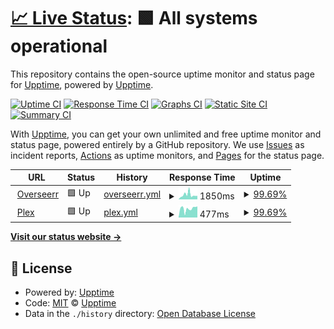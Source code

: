 # [📈 Live Status](https://status.rafserver.com): <!--live status--> **🟩 All systems operational**

This repository contains the open-source uptime monitor and status page for [Upptime](https://upptime.js.org), powered by [Upptime](https://github.com/upptime/upptime).

[![Uptime CI](https://github.com/Reathe/ratflix-uptime/workflows/Uptime%20CI/badge.svg)](https://github.com/Reathe/ratflix-uptime/actions?query=workflow%3A%22Uptime+CI%22)
[![Response Time CI](https://github.com/Reathe/ratflix-uptime/workflows/Response%20Time%20CI/badge.svg)](https://github.com/Reathe/ratflix-uptime/actions?query=workflow%3A%22Response+Time+CI%22)
[![Graphs CI](https://github.com/Reathe/ratflix-uptime/workflows/Graphs%20CI/badge.svg)](https://github.com/Reathe/ratflix-uptime/actions?query=workflow%3A%22Graphs+CI%22)
[![Static Site CI](https://github.com/Reathe/ratflix-uptime/workflows/Static%20Site%20CI/badge.svg)](https://github.com/Reathe/ratflix-uptime/actions?query=workflow%3A%22Static+Site+CI%22)
[![Summary CI](https://github.com/Reathe/ratflix-uptime/workflows/Summary%20CI/badge.svg)](https://github.com/Reathe/ratflix-uptime/actions?query=workflow%3A%22Summary+CI%22)

With [Upptime](https://upptime.js.org), you can get your own unlimited and free uptime monitor and status page, powered entirely by a GitHub repository. We use [Issues](https://github.com/upptime/upptime/issues) as incident reports, [Actions](https://github.com/Reathe/ratflix-uptime/actions) as uptime monitors, and [Pages](https://status.rafserver.com) for the status page.

<!--start: status pages-->
<!-- This summary is generated by Upptime (https://github.com/upptime/upptime) -->
<!-- Do not edit this manually, your changes will be overwritten -->
<!-- prettier-ignore -->
| URL | Status | History | Response Time | Uptime |
| --- | ------ | ------- | ------------- | ------ |
| <img alt="" src="https://icons.duckduckgo.com/ip3/overseer.rafserver.com.ico" height="13"> [Overseerr](https://overseer.rafserver.com) | 🟩 Up | [overseerr.yml](https://github.com/Reathe/ratflix-uptime/commits/HEAD/history/overseerr.yml) | <details><summary><img alt="Response time graph" src="./graphs/overseerr/response-time-week.png" height="20"> 1850ms</summary><br><a href="https://status.rafserver.com/history/overseerr"><img alt="Response time 1214" src="https://img.shields.io/endpoint?url=https%3A%2F%2Fraw.githubusercontent.com%2FReathe%2Fratflix-uptime%2FHEAD%2Fapi%2Foverseerr%2Fresponse-time.json"></a><br><a href="https://status.rafserver.com/history/overseerr"><img alt="24-hour response time 1779" src="https://img.shields.io/endpoint?url=https%3A%2F%2Fraw.githubusercontent.com%2FReathe%2Fratflix-uptime%2FHEAD%2Fapi%2Foverseerr%2Fresponse-time-day.json"></a><br><a href="https://status.rafserver.com/history/overseerr"><img alt="7-day response time 1850" src="https://img.shields.io/endpoint?url=https%3A%2F%2Fraw.githubusercontent.com%2FReathe%2Fratflix-uptime%2FHEAD%2Fapi%2Foverseerr%2Fresponse-time-week.json"></a><br><a href="https://status.rafserver.com/history/overseerr"><img alt="30-day response time 1250" src="https://img.shields.io/endpoint?url=https%3A%2F%2Fraw.githubusercontent.com%2FReathe%2Fratflix-uptime%2FHEAD%2Fapi%2Foverseerr%2Fresponse-time-month.json"></a><br><a href="https://status.rafserver.com/history/overseerr"><img alt="1-year response time 1214" src="https://img.shields.io/endpoint?url=https%3A%2F%2Fraw.githubusercontent.com%2FReathe%2Fratflix-uptime%2FHEAD%2Fapi%2Foverseerr%2Fresponse-time-year.json"></a></details> | <details><summary><a href="https://status.rafserver.com/history/overseerr">99.69%</a></summary><a href="https://status.rafserver.com/history/overseerr"><img alt="All-time uptime 99.84%" src="https://img.shields.io/endpoint?url=https%3A%2F%2Fraw.githubusercontent.com%2FReathe%2Fratflix-uptime%2FHEAD%2Fapi%2Foverseerr%2Fuptime.json"></a><br><a href="https://status.rafserver.com/history/overseerr"><img alt="24-hour uptime 100.00%" src="https://img.shields.io/endpoint?url=https%3A%2F%2Fraw.githubusercontent.com%2FReathe%2Fratflix-uptime%2FHEAD%2Fapi%2Foverseerr%2Fuptime-day.json"></a><br><a href="https://status.rafserver.com/history/overseerr"><img alt="7-day uptime 99.69%" src="https://img.shields.io/endpoint?url=https%3A%2F%2Fraw.githubusercontent.com%2FReathe%2Fratflix-uptime%2FHEAD%2Fapi%2Foverseerr%2Fuptime-week.json"></a><br><a href="https://status.rafserver.com/history/overseerr"><img alt="30-day uptime 99.82%" src="https://img.shields.io/endpoint?url=https%3A%2F%2Fraw.githubusercontent.com%2FReathe%2Fratflix-uptime%2FHEAD%2Fapi%2Foverseerr%2Fuptime-month.json"></a><br><a href="https://status.rafserver.com/history/overseerr"><img alt="1-year uptime 99.84%" src="https://img.shields.io/endpoint?url=https%3A%2F%2Fraw.githubusercontent.com%2FReathe%2Fratflix-uptime%2FHEAD%2Fapi%2Foverseerr%2Fuptime-year.json"></a></details>
| <img alt="" src="https://icons.duckduckgo.com/ip3/plex.rafserver.com.ico" height="13"> [Plex](https://plex.rafserver.com/web/index.html#!) | 🟩 Up | [plex.yml](https://github.com/Reathe/ratflix-uptime/commits/HEAD/history/plex.yml) | <details><summary><img alt="Response time graph" src="./graphs/plex/response-time-week.png" height="20"> 477ms</summary><br><a href="https://status.rafserver.com/history/plex"><img alt="Response time 467" src="https://img.shields.io/endpoint?url=https%3A%2F%2Fraw.githubusercontent.com%2FReathe%2Fratflix-uptime%2FHEAD%2Fapi%2Fplex%2Fresponse-time.json"></a><br><a href="https://status.rafserver.com/history/plex"><img alt="24-hour response time 442" src="https://img.shields.io/endpoint?url=https%3A%2F%2Fraw.githubusercontent.com%2FReathe%2Fratflix-uptime%2FHEAD%2Fapi%2Fplex%2Fresponse-time-day.json"></a><br><a href="https://status.rafserver.com/history/plex"><img alt="7-day response time 477" src="https://img.shields.io/endpoint?url=https%3A%2F%2Fraw.githubusercontent.com%2FReathe%2Fratflix-uptime%2FHEAD%2Fapi%2Fplex%2Fresponse-time-week.json"></a><br><a href="https://status.rafserver.com/history/plex"><img alt="30-day response time 441" src="https://img.shields.io/endpoint?url=https%3A%2F%2Fraw.githubusercontent.com%2FReathe%2Fratflix-uptime%2FHEAD%2Fapi%2Fplex%2Fresponse-time-month.json"></a><br><a href="https://status.rafserver.com/history/plex"><img alt="1-year response time 467" src="https://img.shields.io/endpoint?url=https%3A%2F%2Fraw.githubusercontent.com%2FReathe%2Fratflix-uptime%2FHEAD%2Fapi%2Fplex%2Fresponse-time-year.json"></a></details> | <details><summary><a href="https://status.rafserver.com/history/plex">99.69%</a></summary><a href="https://status.rafserver.com/history/plex"><img alt="All-time uptime 99.84%" src="https://img.shields.io/endpoint?url=https%3A%2F%2Fraw.githubusercontent.com%2FReathe%2Fratflix-uptime%2FHEAD%2Fapi%2Fplex%2Fuptime.json"></a><br><a href="https://status.rafserver.com/history/plex"><img alt="24-hour uptime 100.00%" src="https://img.shields.io/endpoint?url=https%3A%2F%2Fraw.githubusercontent.com%2FReathe%2Fratflix-uptime%2FHEAD%2Fapi%2Fplex%2Fuptime-day.json"></a><br><a href="https://status.rafserver.com/history/plex"><img alt="7-day uptime 99.69%" src="https://img.shields.io/endpoint?url=https%3A%2F%2Fraw.githubusercontent.com%2FReathe%2Fratflix-uptime%2FHEAD%2Fapi%2Fplex%2Fuptime-week.json"></a><br><a href="https://status.rafserver.com/history/plex"><img alt="30-day uptime 99.82%" src="https://img.shields.io/endpoint?url=https%3A%2F%2Fraw.githubusercontent.com%2FReathe%2Fratflix-uptime%2FHEAD%2Fapi%2Fplex%2Fuptime-month.json"></a><br><a href="https://status.rafserver.com/history/plex"><img alt="1-year uptime 99.84%" src="https://img.shields.io/endpoint?url=https%3A%2F%2Fraw.githubusercontent.com%2FReathe%2Fratflix-uptime%2FHEAD%2Fapi%2Fplex%2Fuptime-year.json"></a></details>

<!--end: status pages-->

[**Visit our status website →**](https://status.rafserver.com)

## 📄 License

- Powered by: [Upptime](https://github.com/upptime/upptime)
- Code: [MIT](./LICENSE) © [Upptime](https://upptime.js.org)
- Data in the `./history` directory: [Open Database License](https://opendatacommons.org/licenses/odbl/1-0/)
